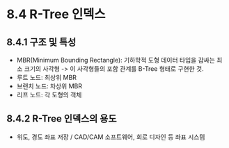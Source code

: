 # 8.4 R-Tree 인덱스
## 8.4.1 구조 및 특성
- MBR(Minimum Bounding Rectangle): 기하학적 도형 데이터 타입을 감싸는 최소 크기의 사각형 -> 이 사각형들의 포함 관계를 B-Tree 형태로 구현한 것.
- 루트 노드: 최상위 MBR
- 브랜치 노드: 차상위 MBR
- 리프 노드: 각 도형의 객체
## 8.4.2 R-Tree 인덱스의 용도
- 위도, 경도 좌표 저장 / CAD/CAM 소프트웨어, 회로 디자인 등 좌표 시스템

